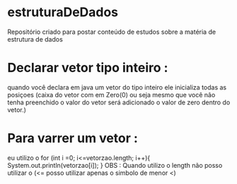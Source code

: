 # estruturaDeDados
Repositório criado para postar conteúdo de estudos sobre a matéria de estrutura de dados 

# Declarar vetor tipo inteiro :
quando você declara em java um vetor do tipo inteiro ele inicializa todas as posiçoes (caixa do vetor com em Zero(0) ou seja mesmo que você não tenha preenchido o valor do vetor será adicionado o valor de zero dentro do vetor.)

# Para varrer um vetor :
eu utilizo o for (int i =0; i<=vetorzao.length; i++){
            System.out.println(vetorzao[i]);
} OBS : Quando utilizo o length não posso utilizar o (<= posso utilizar apenas o simbolo de menor <)